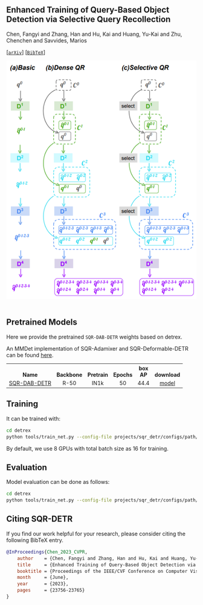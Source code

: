 ## Enhanced Training of Query-Based Object Detection via Selective Query Recollection

Chen, Fangyi and Zhang, Han and Hu, Kai and Huang, Yu-Kai and Zhu, Chenchen and Savvides, Marios

[[`arXiv`](https://openaccess.thecvf.com/content/CVPR2023/papers/Chen_Enhanced_Training_of_Query-Based_Object_Detection_via_Selective_Query_Recollection_CVPR_2023_paper.pdf)] [[`BibTeX`](#citing-sqr-detr)]

<div align="center">
  <img src="./assets/sqr_detr_overall.png"/>
</div><br/>

## Pretrained Models
Here we provide the pretrained `SQR-DAB-DETR` weights based on detrex. 

An MMDet implementation of SQR-Adamixer and SQR-Deformable-DETR can be found [here](https://github.com/Fangyi-Chen/SQR).

<table><tbody>
<!-- START TABLE -->
<!-- TABLE HEADER -->
<th valign="bottom">Name</th>
<th valign="bottom">Backbone</th>
<th valign="bottom">Pretrain</th>
<th valign="bottom">Epochs</th>
<th valign="bottom">box<br/>AP</th>
<th valign="bottom">download</th>
<!-- TABLE BODY -->
<!-- ROW: dab_detr_r50_50ep -->
 <tr><td align="left"><a href="configs/dab_detr_r50_50ep_sqr.py">SQR-DAB-DETR</a></td>
<td align="center">R-50</td>
<td align="center">IN1k</td>
<td align="center">50</td>
<td align="center">44.4</td>
<td align="center"> <a href="https://drive.google.com/file/d/1Zz298GPYvDfF1RjSTk1e_ZoBy3NtXxWd/view?usp=sharingh">model</a></td>
</tr>
</tbody></table>


## Training
It can be trained with:
```bash
cd detrex
python tools/train_net.py --config-file projects/sqr_detr/configs/path/to/config.py --num-gpus 8
```
By default, we use 8 GPUs with total batch size as 16 for training.

## Evaluation
Model evaluation can be done as follows:
```bash
cd detrex
python tools/train_net.py --config-file projects/sqr_detr/configs/path/to/config.py --eval-only train.init_checkpoint=/path/to/model_checkpoint
```

## Citing SQR-DETR
If you find our work helpful for your research, please consider citing the following BibTeX entry.

```BibTex
@InProceedings{Chen_2023_CVPR,
    author    = {Chen, Fangyi and Zhang, Han and Hu, Kai and Huang, Yu-Kai and Zhu, Chenchen and Savvides, Marios},
    title     = {Enhanced Training of Query-Based Object Detection via Selective Query Recollection},
    booktitle = {Proceedings of the IEEE/CVF Conference on Computer Vision and Pattern Recognition (CVPR)},
    month     = {June},
    year      = {2023},
    pages     = {23756-23765}
}
```
